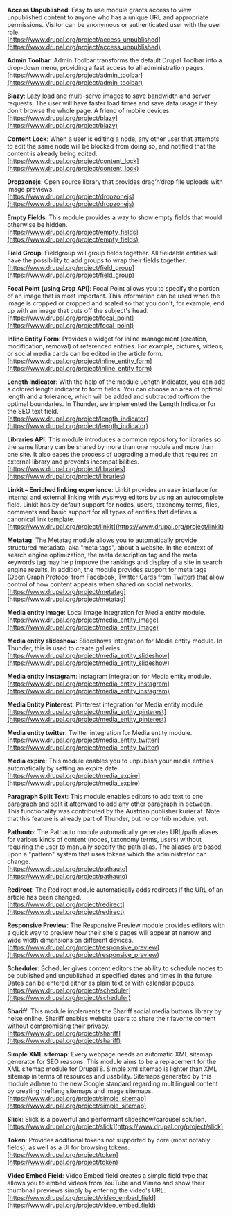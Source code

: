 **Access Unpublished**: Easy to use module grants access to view unpublished content to anyone who has a unique URL and appropriate permissions. Visitor can be anonymous or authenticated user with the user role.<br />
[https://www.drupal.org/project/access_unpublished](https://www.drupal.org/project/access_unpublished)

**Admin Toolbar**: Admin Toolbar transforms the default Drupal Toolbar into a drop-down menu, providing a fast access to all administration pages.<br />
[https://www.drupal.org/project/admin_toolbar](https://www.drupal.org/project/admin_toolbar)

**Blazy**: Lazy load and multi-serve images to save bandwidth and server requests. The user will have faster load times and save data usage if they don't browse the whole page. A friend of mobile devices.<br />
[https://www.drupal.org/project/blazy](https://www.drupal.org/project/blazy)

**Content Lock**: When a user is editing a node, any other user that attempts to edit the same node will be blocked from doing so, and notified that the content is already being edited.<br />
[https://www.drupal.org/project/content_lock](https://www.drupal.org/project/content_lock)

**Dropzonejs**: Open source library that provides drag’n’drop file uploads with image previews.<br />
[https://www.drupal.org/project/dropzonejs](https://www.drupal.org/project/dropzonejs)

**Empty Fields**: This module provides a way to show empty fields that would otherwise be hidden.<br />
[https://www.drupal.org/project/empty_fields](https://www.drupal.org/project/empty_fields)

**Field Group**: Fieldgroup will group fields together. All fieldable entities will have the possibility to add groups to wrap their fields together.<br />
[https://www.drupal.org/project/field_group](https://www.drupal.org/project/field_group)

**Focal Point (using Crop API)**: Focal Point allows you to specify the portion of an image that is most important. This information can be used when the image is cropped or cropped and scaled so that you don't, for example, end up with an image that cuts off the subject's head.<br />
[https://www.drupal.org/project/focal_point](https://www.drupal.org/project/focal_point)

**Inline Entity Form**: Provides a widget for inline management (creation, modification, removal) of referenced entities. For example, pictures, videos, or social media cards can be edited in the article form.<br />
[https://www.drupal.org/project/inline_entity_form](https://www.drupal.org/project/inline_entity_form)

**Length Indicator**: With the help of the module Length Indicator, you can add a colored length indicator to form fields. You can choose an area of optimal length and a tolerance, which will be added and subtracted to/from the optimal boundaries. In Thunder, we implemented the Length Indicator for the SEO text field.<br />
[https://www.drupal.org/project/length_indicator](https://www.drupal.org/project/length_indicator)

**Libraries API**: This module introduces a common repository for libraries so the same library can be shared by more than one module and more than one site. It also eases the process of upgrading a module that requires an external library and prevents incompatibilities.<br />
[https://www.drupal.org/project/libraries](https://www.drupal.org/project/libraries)

**Linkit – Enriched linking experience**: Linkit provides an easy interface for internal and external linking with wysiwyg editors by using an autocomplete field. Linkit has by default support for nodes, users, taxonomy terms, files, comments and basic support for all types of entities that defines a canonical link template.<br />
[https://www.drupal.org/project/linkit](https://www.drupal.org/project/linkit)

**Metatag**: The Metatag module allows you to automatically provide structured metadata, aka "meta tags", about a website. In the context of search engine optimization, the meta description tag and the meta keywords tag may help improve the rankings and display of a site in search engine results. In addition, the module provides support for meta tags (Open Graph Protocol from Facebook, Twitter Cards from Twitter) that allow control of how content appears when shared on social networks.<br />
[https://www.drupal.org/project/metatag](https://www.drupal.org/project/metatag)

**Media entity image**: Local image integration for Media entity module.<br />
[https://www.drupal.org/project/media_entity_image](https://www.drupal.org/project/media_entity_image)

**Media entity slideshow**: Slideshows integration for Media entity module. In Thunder, this is used to create galleries.<br />
[https://www.drupal.org/project/media_entity_slideshow](https://www.drupal.org/project/media_entity_slideshow)

**Media entity Instagram**: Instagram integration for Media entity module.<br />
[https://www.drupal.org/project/media_entity_instagram](https://www.drupal.org/project/media_entity_instagram)

**Media Entity Pinterest**: Pinterest integration for Media entity module.<br />
[https://www.drupal.org/project/media_entity_pinterest](https://www.drupal.org/project/media_entity_pinterest)

**Media entity twitter**: Twitter integration for Media entity module.<br />
[https://www.drupal.org/project/media_entity_twitter](https://www.drupal.org/project/media_entity_twitter)

**Media expire**: This module enables you to unpublish your media entities automatically by setting an expire date.<br />
[https://www.drupal.org/project/media_expire](https://www.drupal.org/project/media_expire)

**Paragraph Split Text**: This module enables editors to add text to one paragraph and split it afterward to add any other paragraph in between. This functionality was contributed by the Austrian publisher kurier.at. Note that this feature is already part of Thunder, but no contrib module, yet.

**Pathauto**: The Pathauto module automatically generates URL/path aliases for various kinds of content (nodes, taxonomy terms, users) without requiring the user to manually specify the path alias. The aliases are based upon a "pattern" system that uses tokens which the administrator can change.<br />
[https://www.drupal.org/project/pathauto](https://www.drupal.org/project/pathauto)

**Redirect**: The Redirect module automatically adds redirects if the URL of an article has been changed. <br />
[https://www.drupal.org/project/redirect](https://www.drupal.org/project/redirect)

**Responsive Preview**: The Responsive Preview module provides editors with a quick way to preview how their site's pages will appear at narrow and wide width dimensions on different devices.<br />
[https://www.drupal.org/project/responsive_preview](https://www.drupal.org/project/responsive_preview)

**Scheduler**: Scheduler gives content editors the ability to schedule nodes to be published and unpublished at specified dates and times in the future. Dates can be entered either as plain text or with calendar popups.<br />
[https://www.drupal.org/project/scheduler](https://www.drupal.org/project/scheduler)

**Shariff**: This module implements the Shariff social media buttons library by heise online. Shariff enables website users to share their favorite content without compromising their privacy.<br />
[https://www.drupal.org/project/shariff](https://www.drupal.org/project/shariff)

**Simple XML sitemap**: Every webpage needs an automatic XML sitemap generator for SEO reasons. This module aims to be a replacement for the XML sitemap module for Drupal 8. Simple xml sitemap is lighter than XML sitemap in terms of resources and usability. Sitemaps generated by this module adhere to the new Google standard regarding multilingual content by creating hreflang sitemaps and image sitemaps.<br />
[https://www.drupal.org/project/simple_sitemap](https://www.drupal.org/project/simple_sitemap)

**Slick**: Slick is a powerful and performant slideshow/carousel solution.<br />
[https://www.drupal.org/project/slick](https://www.drupal.org/project/slick)

**Token**: Provides additional tokens not supported by core (most notably fields), as well as a UI for browsing tokens.<br />
[https://www.drupal.org/project/token](https://www.drupal.org/project/token)

**Video Embed Field**: Video Embed field creates a simple field type that allows you to embed videos from YouTube and Vimeo and show their thumbnail previews simply by entering the video's URL.<br />
[https://www.drupal.org/project/video_embed_field](https://www.drupal.org/project/video_embed_field)
